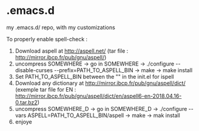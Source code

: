 # .emacs.d
my .emacs.d/ repo, with my customizations

To properly enable spell-check :
1) Download aspell at http://aspell.net/ (tar file : http://mirror.ibcp.fr/pub/gnu/aspell/)
2) uncompress SOMEWHERE -> go in SOMEWHERE -> ./configure --disable-curses --prefix=PATH_TO_ASPELL_BIN -> make -> make install
3) Set PATH_TO_ASPELL_BIN between the "" in the init.el for ispell
4) Download any dictionary at http://mirror.ibcp.fr/pub/gnu/aspell/dict/ (exemple tar file for EN : http://mirror.ibcp.fr/pub/gnu/aspell/dict/en/aspell6-en-2018.04.16-0.tar.bz2)
5) uncompress SOMEWHERE_D -> go in SOMEWHERE_D -> ./configure --vars ASPELL=PATH_TO_ASPELL_BIN/aspell -> make -> mak install
6) enjoye
